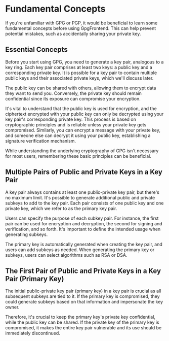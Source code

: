 # Fundamental Concepts

If you're unfamiliar with GPG or PGP, it would be beneficial to learn some
fundamental concepts before using GpgFrontend. This can help prevent potential
mistakes, such as accidentally sharing your private key.

## Essential Concepts

Before you start using GPG, you need to generate a key pair, analogous to a key
ring. Each key pair comprises at least two keys: a public key and a
corresponding private key. It is possible for a key pair to contain multiple
public keys and their associated private keys, which we'll discuss later.

The public key can be shared with others, allowing them to encrypt data they
want to send you. Conversely, the private key should remain confidential since
its exposure can compromise your encryption.

It's vital to understand that the public key is used for encryption, and the
ciphertext encrypted with your public key can only be decrypted using your key
pair's corresponding private key. This process is based on cryptographic
principles and is reliable unless your private key gets compromised. Similarly,
you can encrypt a message with your private key, and someone else can decrypt it
using your public key, establishing a signature verification mechanism.

While understanding the underlying cryptography of GPG isn't necessary for most
users, remembering these basic principles can be beneficial. 

## Multiple Pairs of Public and Private Keys in a Key Pair

A key pair always contains at least one public-private key pair, but there's no
maximum limit. It's possible to generate additional public and private subkeys
to add to the key pair. Each pair consists of one public key and one private
key, which we refer to as the primary key pair.

Users can specify the purpose of each subkey pair. For instance, the first pair
can be used for encryption and decryption, the second for signing and
verification, and so forth. It's important to define the intended usage when
generating subkeys.

The primary key is automatically generated when creating the key pair, and users
can add subkeys as needed. When generating the primary key or subkeys, users can
select algorithms such as RSA or DSA.

## The First Pair of Public and Private Keys in a Key Pair (Primary Key)

The initial public-private key pair (primary key) in a key pair is crucial as
all subsequent subkeys are tied to it. If the primary key is compromised, they
could generate subkeys based on that information and impersonate the key owner.

Therefore, it's crucial to keep the primary key's private key confidential,
while the public key can be shared. If the private key of the primary key is
compromised, it makes the entire key pair vulnerable and its use should be
immediately discontinued.
